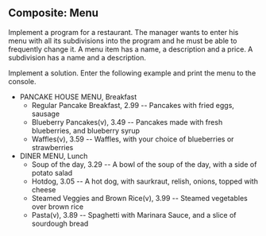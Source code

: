 ## Composite: Menu
Implement a program for a restaurant. The manager wants to enter his menu with all
its subdivisions into the program and he must be able to frequently change it. A menu
item has a name, a description and a price. A subdivision has a name and a description.

Implement a solution. Enter the following example and print the menu to the console.

- PANCAKE HOUSE MENU, Breakfast
  - Regular Pancake Breakfast, 2.99 -- Pancakes with fried eggs, sausage
  - Blueberry Pancakes(v), 3.49 -- Pancakes made with fresh blueberries, and
blueberry syrup
  - Waffles(v), 3.59 -- Waffles, with your choice of blueberries or strawberries
- DINER MENU, Lunch
  - Soup of the day, 3.29 -- A bowl of the soup of the day, with a side of potato
salad
  - Hotdog, 3.05 -- A hot dog, with saurkraut, relish, onions, topped with cheese
  - Steamed Veggies and Brown Rice(v), 3.99 -- Steamed vegetables over brown
rice
  - Pasta(v), 3.89 -- Spaghetti with Marinara Sauce, and a slice of sourdough
bread